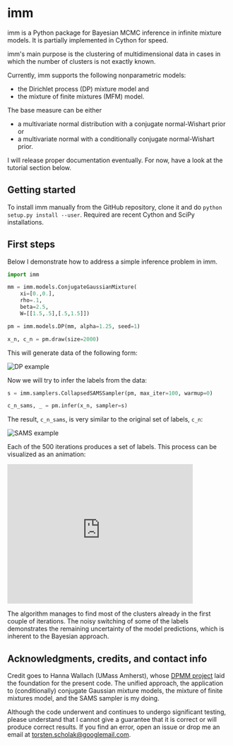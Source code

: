 imm
===

imm is a Python package for Bayesian MCMC inference in infinite mixture
models. It is partially implemented in Cython for speed.

imm's main purpose is the clustering of multidimensional data in cases in
which the number of clusters is not exactly known.

Currently, imm supports the following nonparametric models:

* the Dirichlet process (DP) mixture model and
* the mixture of finite mixtures (MFM) model.

The base measure can be either

* a multivariate normal distribution with a conjugate normal-Wishart prior or
* a multivariate normal with a conditionally conjugate normal-Wishart prior.

I will release proper documentation eventually. For now, have a look at the
tutorial section below.

Getting started
---------------

<!-- To install the latest version from PyPI, call `sudo pip install imm`. -->

To install imm manually from the GitHub repository, clone it and do
`python setup.py install --user`. Required are recent Cython and SciPy
installations.

First steps
-----------

Below I demonstrate how to address a simple inference problem in imm.

```python
import imm

mm = imm.models.ConjugateGaussianMixture(
    xi=[0.,0.],
    rho=.1,
    beta=2.5,
    W=[[1.5,.5],[.5,1.5]])

pm = imm.models.DP(mm, alpha=1.25, seed=1)

x_n, c_n = pm.draw(size=2000)
```

This will generate data of the following form:

![DP example](https://raw.githubusercontent.com/tscholak/imm/master/dpgmm.png "Sample from a Dirichlet process Gaussian mixture model")

Now we will try to infer the labels from the data:

```python
s = imm.samplers.CollapsedSAMSSampler(pm, max_iter=100, warmup=0)

c_n_sams, _ = pm.infer(x_n, sampler=s)
```

The result, `c_n_sams`, is very similar to the original set of labels, `c_n`:

![SAMS example](https://raw.githubusercontent.com/tscholak/imm/master/dpgmm_sams.png "Output of the SAMS sampler")

Each of the 500 iterations produces a set of labels. This process can be
visualized as an animation:

<iframe width="420" height="315" src="https://www.youtube.com/embed/YUiBs8Y7ihk" frameborder="0" allowfullscreen></iframe>

The algorithm manages to find most of the clusters already in the first couple
of iterations. The noisy switching of some of the labels demonstrates the
remaining uncertainty of the model predictions, which is inherent to the
Bayesian approach.

Acknowledgments, credits, and contact info
------------------------------------------

Credit goes to Hanna Wallach (UMass Amherst), whose
[DPMM project](https://github.com/hannawallach/dpmm) laid the foundation for
the present code. The unified approach, the application to (conditionally)
conjugate Gaussian mixture models, the mixture of finite mixtures model,
and the SAMS sampler is my doing.

Although the code underwent and continues to
undergo significant testing, please understand that I cannot give a guarantee
that it is correct or will produce correct results. If you find an error,
open an issue or drop me an email at <torsten.scholak@googlemail.com>.
